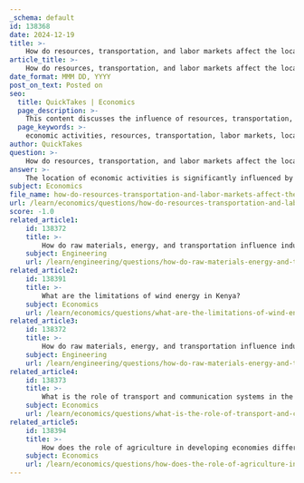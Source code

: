 ```yaml
---
_schema: default
id: 138368
date: 2024-12-19
title: >-
    How do resources, transportation, and labor markets affect the location of economic activities?
article_title: >-
    How do resources, transportation, and labor markets affect the location of economic activities?
date_format: MMM DD, YYYY
post_on_text: Posted on
seo:
  title: QuickTakes | Economics
  page_description: >-
    This content discusses the influence of resources, transportation, and labor markets on the location of economic activities, highlighting key factors that guide business decisions and regional economic development.
  page_keywords: >-
    economic activities, resources, transportation, labor markets, location theory, agricultural activities, transportation infrastructure, regional development, skilled labor, industry location, productivity growth, investment strategies
author: QuickTakes
question: >-
    How do resources, transportation, and labor markets affect the location of economic activities?
answer: >-
    The location of economic activities is significantly influenced by a combination of resources, transportation, and labor markets. Each of these factors plays a crucial role in determining where businesses choose to establish themselves and how they operate.\n\n1. **Resources**: The availability of natural resources is a primary factor in the location of economic activities. For instance, regions with fertile soil and ample water supply attract agricultural activities, as seen in the hypothetical example of Middleland, which has a large area of fertile soil and fresh water. This availability leads to the development of agriculture, which is essential for the local economy. Additionally, the geographical distribution of resources can dictate the types of industries that flourish in a region, as firms often seek to minimize transportation costs by locating near their raw materials.\n\n2. **Transportation**: Transportation infrastructure is critical for economic activities. The accessibility of a location, which is largely determined by the quality and capacity of transportation networks, influences where firms decide to locate. According to location theory, as articulated by scholars like Von Thünen and Weber, transportation costs play a central role in the location choices of firms. Improved transportation facilitates regional economic development by enhancing the attractiveness of regions, leading to increased economic activities and further investments. The relationship between transport investment and regional economic development is complex, as it engages multiple factors and dynamics, ultimately fostering urban growth and regional GDP.\n\n3. **Labor Markets**: The dynamics of labor markets also significantly affect the location of economic activities. Businesses tend to locate near their target markets and suppliers to reduce transportation costs and improve efficiency. This proximity not only lowers operational costs but also influences labor market dynamics, as firms seek to attract skilled workers from nearby areas. Moreover, labor market frictions, such as search costs and unemployment benefits, can impact industry location patterns and productivity growth. Regions with a skilled labor force and favorable labor market conditions are more likely to attract businesses, leading to a concentration of economic activities.\n\nIn summary, the interplay between resources, transportation, and labor markets creates a framework that shapes the location of economic activities. Understanding these relationships can help governments and businesses make informed decisions about investments and economic development strategies.
subject: Economics
file_name: how-do-resources-transportation-and-labor-markets-affect-the-location-of-economic-activities.md
url: /learn/economics/questions/how-do-resources-transportation-and-labor-markets-affect-the-location-of-economic-activities
score: -1.0
related_article1:
    id: 138372
    title: >-
        How do raw materials, energy, and transportation influence industrial geography?
    subject: Engineering
    url: /learn/engineering/questions/how-do-raw-materials-energy-and-transportation-influence-industrial-geography
related_article2:
    id: 138391
    title: >-
        What are the limitations of wind energy in Kenya?
    subject: Economics
    url: /learn/economics/questions/what-are-the-limitations-of-wind-energy-in-kenya
related_article3:
    id: 138372
    title: >-
        How do raw materials, energy, and transportation influence industrial geography?
    subject: Engineering
    url: /learn/engineering/questions/how-do-raw-materials-energy-and-transportation-influence-industrial-geography
related_article4:
    id: 138373
    title: >-
        What is the role of transport and communication systems in the movement of goods and information?
    subject: Economics
    url: /learn/economics/questions/what-is-the-role-of-transport-and-communication-systems-in-the-movement-of-goods-and-information
related_article5:
    id: 138394
    title: >-
        How does the role of agriculture in developing economies differ from that in developed economies?
    subject: Economics
    url: /learn/economics/questions/how-does-the-role-of-agriculture-in-developing-economies-differ-from-that-in-developed-economies
---
```


&nbsp;